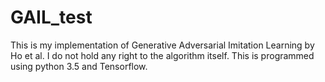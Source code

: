 # GAIL_test
This is my implementation of Generative Adversarial Imitation Learning by Ho et al. 
I do not hold any right to the algorithm itself. 
This is programmed using python 3.5 and Tensorflow. 
